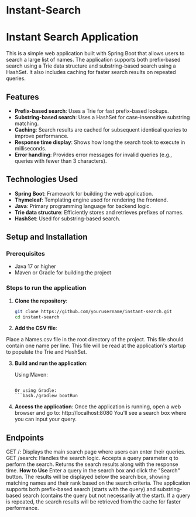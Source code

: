 ﻿# Instant-Search

# Instant Search Application

This is a simple web application built with Spring Boot that allows users to search a large list of names. The application supports both prefix-based search using a Trie data structure and substring-based search using a HashSet. It also includes caching for faster search results on repeated queries.

## Features

- **Prefix-based search**: Uses a Trie for fast prefix-based lookups.
- **Substring-based search**: Uses a HashSet for case-insensitive substring matching.
- **Caching**: Search results are cached for subsequent identical queries to improve performance.
- **Response time display**: Shows how long the search took to execute in milliseconds.
- **Error handling**: Provides error messages for invalid queries (e.g., queries with fewer than 3 characters).

## Technologies Used

- **Spring Boot**: Framework for building the web application.
- **Thymeleaf**: Templating engine used for rendering the frontend.
- **Java**: Primary programming language for backend logic.
- **Trie data structure**: Efficiently stores and retrieves prefixes of names.
- **HashSet**: Used for substring-based search.

## Setup and Installation

### Prerequisites

- Java 17 or higher
- Maven or Gradle for building the project

### Steps to run the application

1. **Clone the repository**:

   ```bash
   git clone https://github.com/yourusername/instant-search.git
   cd instant-search
   
2. **Add the CSV file**:

Place a Names.csv file in the root directory of the project. This file should contain one name per line. This file will be read at the application's startup to populate the Trie and HashSet.

3. **Build and run the application**:

   Using Maven:
   ```bash./mvnw spring-boot:run

   Or using Gradle:
   ```bash./gradlew bootRun

4. **Access the application**:
   Once the application is running, open a web browser and go to:
   http://localhost:8080
   You'll see a search box where you can input your query.

## Endpoints
   GET /: Displays the main search page where users can enter their queries.
   GET /search: Handles the search logic. Accepts a query parameter q to perform the search. Returns the search results along with the response time.
   **How to Use**
      Enter a query in the search box and click the "Search" button.
      The results will be displayed below the search box, showing matching names and their rank based on the search criteria.
      The application supports both prefix-based search (starts with the query) and substring-based search (contains the query but not necessarily at the start).
      If a query is repeated, the search results will be retrieved from the cache for faster performance.

